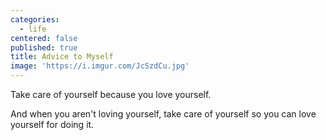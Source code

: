 ```yaml
---
categories:
  - life
centered: false
published: true
title: Advice to Myself
image: 'https://i.imgur.com/JcSzdCu.jpg'
---
```

Take care of yourself
because you love yourself.

And when you aren't
loving yourself,
take care of yourself
so you can love yourself
for doing it.
